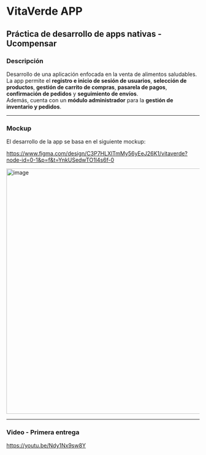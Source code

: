 # **VitaVerde APP**

## **Práctica de desarrollo de apps nativas - Ucompensar**

### **Descripción**
Desarrollo de una aplicación enfocada en la venta de alimentos saludables.  
La app permite el **registro e inicio de sesión de usuarios**, **selección de productos**, **gestión de carrito de compras**, **pasarela de pagos**, **confirmación de pedidos** y **seguimiento de envíos**.  
Además, cuenta con un **módulo administrador** para la **gestión de inventario y pedidos**.

---

### **Mockup**
El desarrollo de la app se basa en el siguiente mockup:

https://www.figma.com/design/C3P7HLXlTmMy56yEeJ26K1/vitaverde?node-id=0-1&p=f&t=YnkUSedwTO1l4s6f-0

<img width="1222" height="641" alt="image" src="https://github.com/user-attachments/assets/8630538e-91af-4fcc-9df5-e4002a603da5" />

---

### **Video - Primera entrega**

https://youtu.be/Ndy1Nx9sw8Y
